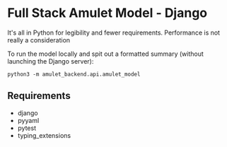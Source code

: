 # Full Stack Amulet Model - Django

It's all in Python for legibility and fewer requirements. Performance is not really a consideration


To run the model locally and spit out a formatted summary (without launching the Django server):
```
python3 -m amulet_backend.api.amulet_model
```



## Requirements

- django
- pyyaml
- pytest
- typing_extensions

